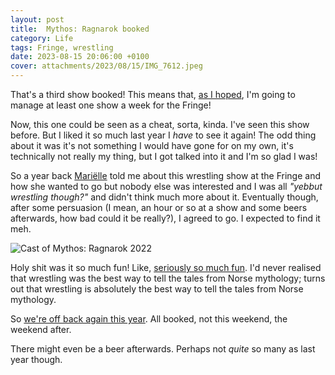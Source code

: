 ```yaml
---
layout: post
title:  Mythos: Ragnarok booked
category: Life
tags: Fringe, wrestling
date: 2023-08-15 20:06:00 +0100
cover: attachments/2023/08/15/IMG_7612.jpeg
---
```


That's a third show booked! This means that, [as I
hoped](/2023/08/07/off-to-see-nick-harper.html#off-to-see-nick-harper), I'm
going to manage at least one show a week for the Fringe!

Now, this one could be seen as a cheat, sorta, kinda. I've seen this show
before. But I liked it so much last year I *have* to see it again! The odd
thing about it was it's not something I would have gone for on my own, it's
technically not really my thing, but I got talked into it and I'm so glad I
was!

So a year back [Mariëlle](https://artisan.chat/@supermarielle) told me about
this wrestling show at the Fringe and how she wanted to go but nobody else
was interested and I was all *"yebbut wrestling though?"* and didn't think
much more about it. Eventually though, after some persuasion (I mean, an
hour or so at a show and some beers afterwards, how bad could it be
really?), I agreed to go. I expected to find it meh.

![Cast of Mythos: Ragnarok 2022](/attachments/2023/08/15/IMG_7612.jpeg#centre)

Holy shit was it so much fun! Like, [seriously so much
fun](https://www.youtube.com/watch?v=37r1CqMKLzM). I'd never realised that
wrestling was the best way to tell the tales from Norse mythology; turns out
that wrestling is absolutely the best way to tell the tales from Norse
mythology.

So [we're off back again this
year](https://tickets.edfringe.com/whats-on/mythos-ragnarok). All booked,
not this weekend, the weekend after.

There might even be a beer afterwards. Perhaps not *quite* so many as last
year though.

[//]: # (2023-08-15-mythos-ragnarok-booked.md ends here)
